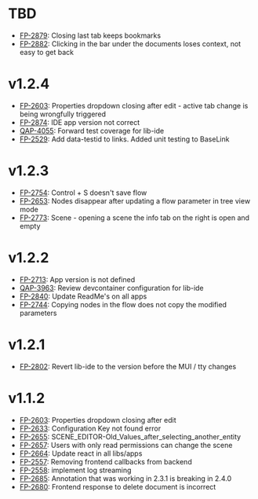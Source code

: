 # TBD

- [FP-2879](https://movai.atlassian.net/browse/FP-2879): Closing last tab keeps bookmarks
- [FP-2882](https://movai.atlassian.net/browse/FP-2882): Clicking in the bar under the documents loses context, not easy to get back

# v1.2.4

- [FP-2603](https://movai.atlassian.net/browse/FP-2603): Properties dropdown closing after edit - active tab change is being wrongfully triggered
- [FP-2874](https://movai.atlassian.net/browse/FP-2874): IDE app version not correct
- [QAP-4055](https://movai.atlassian.net/browse/QAP-4055): Forward test coverage for lib-ide
- [FP-2529](https://movai.atlassian.net/browse/FP-2529): Add data-testid to links. Added unit testing to BaseLink

# v1.2.3

- [FP-2754](https://movai.atlassian.net/browse/FP-2754): Control + S doesn't save flow
- [FP-2653](https://movai.atlassian.net/browse/FP-2653): Nodes disappear after updating a flow parameter in tree view mode
- [FP-2773](https://movai.atlassian.net/browse/FP-2773): Scene - opening a scene the info tab on the right is open and empty

# v1.2.2

- [FP-2713](https://movai.atlassian.net/browse/FP-2713): App version is not defined
- [QAP-3963](https://movai.atlassian.net/browse/QAP-3963): Review devcontainer configuration for lib-ide
- [FP-2840](https://movai.atlassian.net/browse/FP-2840): Update ReadMe's on all apps
- [FP-2744](https://movai.atlassian.net/browse/FP-2744): Copying nodes in the flow does not copy the modified parameters

# v1.2.1

- [FP-2802](https://movai.atlassian.net/browse/FP-2802): Revert lib-ide to the version before the MUI / tty changes

# v1.1.2

- [FP-2603](https://movai.atlassian.net/browse/FP-2603): Properties dropdown closing after edit
- [FP-2633](https://movai.atlassian.net/browse/FP-2633): Configuration Key not found error
- [FP-2655](https://movai.atlassian.net/browse/FP-2655): SCENE\_EDITOR-Old\_Values\_after\_selecting\_another\_entity
- [FP-2657](https://movai.atlassian.net/browse/FP-2657): Users with only read permissions can change the scene
- [FP-2664](https://movai.atlassian.net/browse/FP-2664): Update react in all libs/apps
- [FP-2557](https://movai.atlassian.net/browse/FP-2557): Removing frontend callbacks from backend
- [FP-2558](https://movai.atlassian.net/browse/FP-2558): implement log streaming
- [FP-2685](https://movai.atlassian.net/browse/FP-2685): Annotation that was working in 2.3.1 is breaking in 2.4.0
- [FP-2680](https://movai.atlassian.net/browse/FP-2680): Frontend response to delete document is incorrect
